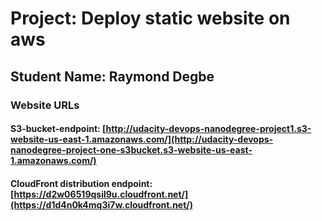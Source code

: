 # Project: Deploy static website on aws
## Student Name: Raymond Degbe
### Website URLs
#### S3-bucket-endpoint: [http://udacity-devops-nanodegree-project1.s3-website-us-east-1.amazonaws.com/](http://udacity-devops-nanodegree-project-one-s3bucket.s3-website-us-east-1.amazonaws.com/)

#### CloudFront distribution endpoint: [https://d2w06519qsil9u.cloudfront.net/](https://d1d4n0k4mq3i7w.cloudfront.net/)
